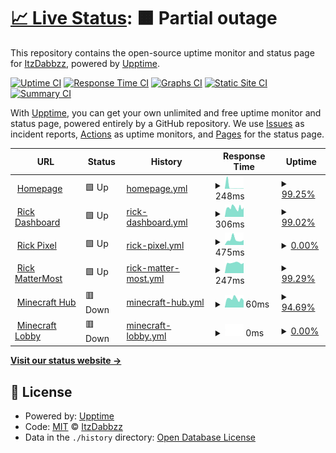 # [📈 Live Status](https://uptime.itzdabbzz.me): <!--live status--> **🟧 Partial outage**

This repository contains the open-source uptime monitor and status page for [ItzDabbzz](ItzDabbzz.me), powered by [Upptime](https://github.com/upptime/upptime).

[![Uptime CI](https://github.com/ItzDabbzz/Uptime/workflows/Uptime%20CI/badge.svg)](https://github.com/ItzDabbzz/Uptime/actions?query=workflow%3A%22Uptime+CI%22)
[![Response Time CI](https://github.com/ItzDabbzz/Uptime/workflows/Response%20Time%20CI/badge.svg)](https://github.com/ItzDabbzz/Uptime/actions?query=workflow%3A%22Response+Time+CI%22)
[![Graphs CI](https://github.com/ItzDabbzz/Uptime/workflows/Graphs%20CI/badge.svg)](https://github.com/ItzDabbzz/Uptime/actions?query=workflow%3A%22Graphs+CI%22)
[![Static Site CI](https://github.com/ItzDabbzz/Uptime/workflows/Static%20Site%20CI/badge.svg)](https://github.com/ItzDabbzz/Uptime/actions?query=workflow%3A%22Static+Site+CI%22)
[![Summary CI](https://github.com/ItzDabbzz/Uptime/workflows/Summary%20CI/badge.svg)](https://github.com/ItzDabbzz/Uptime/actions?query=workflow%3A%22Summary+CI%22)

With [Upptime](https://upptime.js.org), you can get your own unlimited and free uptime monitor and status page, powered entirely by a GitHub repository. We use [Issues](https://github.com/ItzDabbzz/Uptime/issues) as incident reports, [Actions](https://github.com/ItzDabbzz/Uptime/actions) as uptime monitors, and [Pages](https://uptime.itzdabbzz.me) for the status page.

<!--start: status pages-->
<!-- This summary is generated by Upptime (https://github.com/upptime/upptime) -->
<!-- Do not edit this manually, your changes will be overwritten -->
<!-- prettier-ignore -->
| URL | Status | History | Response Time | Uptime |
| --- | ------ | ------- | ------------- | ------ |
| <img alt="" src="https://favicons.githubusercontent.com/itzdabbzz.me" height="13"> [Homepage](https://itzdabbzz.me/) | 🟩 Up | [homepage.yml](https://github.com/ItzDabbzz/Uptime/commits/HEAD/history/homepage.yml) | <details><summary><img alt="Response time graph" src="./graphs/homepage/response-time-week.png" height="20"> 248ms</summary><br><a href="https://uptime.itzdabbzz.me/history/homepage"><img alt="Response time 2205" src="https://img.shields.io/endpoint?url=https%3A%2F%2Fraw.githubusercontent.com%2FItzDabbzz%2FUptime%2FHEAD%2Fapi%2Fhomepage%2Fresponse-time.json"></a><br><a href="https://uptime.itzdabbzz.me/history/homepage"><img alt="24-hour response time 228" src="https://img.shields.io/endpoint?url=https%3A%2F%2Fraw.githubusercontent.com%2FItzDabbzz%2FUptime%2FHEAD%2Fapi%2Fhomepage%2Fresponse-time-day.json"></a><br><a href="https://uptime.itzdabbzz.me/history/homepage"><img alt="7-day response time 248" src="https://img.shields.io/endpoint?url=https%3A%2F%2Fraw.githubusercontent.com%2FItzDabbzz%2FUptime%2FHEAD%2Fapi%2Fhomepage%2Fresponse-time-week.json"></a><br><a href="https://uptime.itzdabbzz.me/history/homepage"><img alt="30-day response time 2205" src="https://img.shields.io/endpoint?url=https%3A%2F%2Fraw.githubusercontent.com%2FItzDabbzz%2FUptime%2FHEAD%2Fapi%2Fhomepage%2Fresponse-time-month.json"></a><br><a href="https://uptime.itzdabbzz.me/history/homepage"><img alt="1-year response time 2205" src="https://img.shields.io/endpoint?url=https%3A%2F%2Fraw.githubusercontent.com%2FItzDabbzz%2FUptime%2FHEAD%2Fapi%2Fhomepage%2Fresponse-time-year.json"></a></details> | <details><summary><a href="https://uptime.itzdabbzz.me/history/homepage">99.25%</a></summary><a href="https://uptime.itzdabbzz.me/history/homepage"><img alt="All-time uptime 98.43%" src="https://img.shields.io/endpoint?url=https%3A%2F%2Fraw.githubusercontent.com%2FItzDabbzz%2FUptime%2FHEAD%2Fapi%2Fhomepage%2Fuptime.json"></a><br><a href="https://uptime.itzdabbzz.me/history/homepage"><img alt="24-hour uptime 94.72%" src="https://img.shields.io/endpoint?url=https%3A%2F%2Fraw.githubusercontent.com%2FItzDabbzz%2FUptime%2FHEAD%2Fapi%2Fhomepage%2Fuptime-day.json"></a><br><a href="https://uptime.itzdabbzz.me/history/homepage"><img alt="7-day uptime 99.25%" src="https://img.shields.io/endpoint?url=https%3A%2F%2Fraw.githubusercontent.com%2FItzDabbzz%2FUptime%2FHEAD%2Fapi%2Fhomepage%2Fuptime-week.json"></a><br><a href="https://uptime.itzdabbzz.me/history/homepage"><img alt="30-day uptime 98.43%" src="https://img.shields.io/endpoint?url=https%3A%2F%2Fraw.githubusercontent.com%2FItzDabbzz%2FUptime%2FHEAD%2Fapi%2Fhomepage%2Fuptime-month.json"></a><br><a href="https://uptime.itzdabbzz.me/history/homepage"><img alt="1-year uptime 98.43%" src="https://img.shields.io/endpoint?url=https%3A%2F%2Fraw.githubusercontent.com%2FItzDabbzz%2FUptime%2FHEAD%2Fapi%2Fhomepage%2Fuptime-year.json"></a></details>
| <img alt="" src="https://favicons.githubusercontent.com/dashboard.itzdabbzz.me" height="13"> [Rick Dashboard](https://dashboard.itzdabbzz.me/) | 🟩 Up | [rick-dashboard.yml](https://github.com/ItzDabbzz/Uptime/commits/HEAD/history/rick-dashboard.yml) | <details><summary><img alt="Response time graph" src="./graphs/rick-dashboard/response-time-week.png" height="20"> 306ms</summary><br><a href="https://uptime.itzdabbzz.me/history/rick-dashboard"><img alt="Response time 2092" src="https://img.shields.io/endpoint?url=https%3A%2F%2Fraw.githubusercontent.com%2FItzDabbzz%2FUptime%2FHEAD%2Fapi%2Frick-dashboard%2Fresponse-time.json"></a><br><a href="https://uptime.itzdabbzz.me/history/rick-dashboard"><img alt="24-hour response time 394" src="https://img.shields.io/endpoint?url=https%3A%2F%2Fraw.githubusercontent.com%2FItzDabbzz%2FUptime%2FHEAD%2Fapi%2Frick-dashboard%2Fresponse-time-day.json"></a><br><a href="https://uptime.itzdabbzz.me/history/rick-dashboard"><img alt="7-day response time 306" src="https://img.shields.io/endpoint?url=https%3A%2F%2Fraw.githubusercontent.com%2FItzDabbzz%2FUptime%2FHEAD%2Fapi%2Frick-dashboard%2Fresponse-time-week.json"></a><br><a href="https://uptime.itzdabbzz.me/history/rick-dashboard"><img alt="30-day response time 2092" src="https://img.shields.io/endpoint?url=https%3A%2F%2Fraw.githubusercontent.com%2FItzDabbzz%2FUptime%2FHEAD%2Fapi%2Frick-dashboard%2Fresponse-time-month.json"></a><br><a href="https://uptime.itzdabbzz.me/history/rick-dashboard"><img alt="1-year response time 2092" src="https://img.shields.io/endpoint?url=https%3A%2F%2Fraw.githubusercontent.com%2FItzDabbzz%2FUptime%2FHEAD%2Fapi%2Frick-dashboard%2Fresponse-time-year.json"></a></details> | <details><summary><a href="https://uptime.itzdabbzz.me/history/rick-dashboard">99.02%</a></summary><a href="https://uptime.itzdabbzz.me/history/rick-dashboard"><img alt="All-time uptime 96.82%" src="https://img.shields.io/endpoint?url=https%3A%2F%2Fraw.githubusercontent.com%2FItzDabbzz%2FUptime%2FHEAD%2Fapi%2Frick-dashboard%2Fuptime.json"></a><br><a href="https://uptime.itzdabbzz.me/history/rick-dashboard"><img alt="24-hour uptime 94.82%" src="https://img.shields.io/endpoint?url=https%3A%2F%2Fraw.githubusercontent.com%2FItzDabbzz%2FUptime%2FHEAD%2Fapi%2Frick-dashboard%2Fuptime-day.json"></a><br><a href="https://uptime.itzdabbzz.me/history/rick-dashboard"><img alt="7-day uptime 99.02%" src="https://img.shields.io/endpoint?url=https%3A%2F%2Fraw.githubusercontent.com%2FItzDabbzz%2FUptime%2FHEAD%2Fapi%2Frick-dashboard%2Fuptime-week.json"></a><br><a href="https://uptime.itzdabbzz.me/history/rick-dashboard"><img alt="30-day uptime 96.82%" src="https://img.shields.io/endpoint?url=https%3A%2F%2Fraw.githubusercontent.com%2FItzDabbzz%2FUptime%2FHEAD%2Fapi%2Frick-dashboard%2Fuptime-month.json"></a><br><a href="https://uptime.itzdabbzz.me/history/rick-dashboard"><img alt="1-year uptime 96.82%" src="https://img.shields.io/endpoint?url=https%3A%2F%2Fraw.githubusercontent.com%2FItzDabbzz%2FUptime%2FHEAD%2Fapi%2Frick-dashboard%2Fuptime-year.json"></a></details>
| <img alt="" src="https://favicons.githubusercontent.com/place.itzdabbzz.me" height="13"> [Rick Pixel](https://place.itzdabbzz.me/) | 🟩 Up | [rick-pixel.yml](https://github.com/ItzDabbzz/Uptime/commits/HEAD/history/rick-pixel.yml) | <details><summary><img alt="Response time graph" src="./graphs/rick-pixel/response-time-week.png" height="20"> 475ms</summary><br><a href="https://uptime.itzdabbzz.me/history/rick-pixel"><img alt="Response time 2969" src="https://img.shields.io/endpoint?url=https%3A%2F%2Fraw.githubusercontent.com%2FItzDabbzz%2FUptime%2FHEAD%2Fapi%2Frick-pixel%2Fresponse-time.json"></a><br><a href="https://uptime.itzdabbzz.me/history/rick-pixel"><img alt="24-hour response time 598" src="https://img.shields.io/endpoint?url=https%3A%2F%2Fraw.githubusercontent.com%2FItzDabbzz%2FUptime%2FHEAD%2Fapi%2Frick-pixel%2Fresponse-time-day.json"></a><br><a href="https://uptime.itzdabbzz.me/history/rick-pixel"><img alt="7-day response time 475" src="https://img.shields.io/endpoint?url=https%3A%2F%2Fraw.githubusercontent.com%2FItzDabbzz%2FUptime%2FHEAD%2Fapi%2Frick-pixel%2Fresponse-time-week.json"></a><br><a href="https://uptime.itzdabbzz.me/history/rick-pixel"><img alt="30-day response time 2969" src="https://img.shields.io/endpoint?url=https%3A%2F%2Fraw.githubusercontent.com%2FItzDabbzz%2FUptime%2FHEAD%2Fapi%2Frick-pixel%2Fresponse-time-month.json"></a><br><a href="https://uptime.itzdabbzz.me/history/rick-pixel"><img alt="1-year response time 2969" src="https://img.shields.io/endpoint?url=https%3A%2F%2Fraw.githubusercontent.com%2FItzDabbzz%2FUptime%2FHEAD%2Fapi%2Frick-pixel%2Fresponse-time-year.json"></a></details> | <details><summary><a href="https://uptime.itzdabbzz.me/history/rick-pixel">0.00%</a></summary><a href="https://uptime.itzdabbzz.me/history/rick-pixel"><img alt="All-time uptime 56.42%" src="https://img.shields.io/endpoint?url=https%3A%2F%2Fraw.githubusercontent.com%2FItzDabbzz%2FUptime%2FHEAD%2Fapi%2Frick-pixel%2Fuptime.json"></a><br><a href="https://uptime.itzdabbzz.me/history/rick-pixel"><img alt="24-hour uptime 0.01%" src="https://img.shields.io/endpoint?url=https%3A%2F%2Fraw.githubusercontent.com%2FItzDabbzz%2FUptime%2FHEAD%2Fapi%2Frick-pixel%2Fuptime-day.json"></a><br><a href="https://uptime.itzdabbzz.me/history/rick-pixel"><img alt="7-day uptime 0.00%" src="https://img.shields.io/endpoint?url=https%3A%2F%2Fraw.githubusercontent.com%2FItzDabbzz%2FUptime%2FHEAD%2Fapi%2Frick-pixel%2Fuptime-week.json"></a><br><a href="https://uptime.itzdabbzz.me/history/rick-pixel"><img alt="30-day uptime 56.42%" src="https://img.shields.io/endpoint?url=https%3A%2F%2Fraw.githubusercontent.com%2FItzDabbzz%2FUptime%2FHEAD%2Fapi%2Frick-pixel%2Fuptime-month.json"></a><br><a href="https://uptime.itzdabbzz.me/history/rick-pixel"><img alt="1-year uptime 56.42%" src="https://img.shields.io/endpoint?url=https%3A%2F%2Fraw.githubusercontent.com%2FItzDabbzz%2FUptime%2FHEAD%2Fapi%2Frick-pixel%2Fuptime-year.json"></a></details>
| <img alt="" src="https://favicons.githubusercontent.com/mm.itzdabbzz.me" height="13"> [Rick MatterMost](https://mm.itzdabbzz.me/) | 🟩 Up | [rick-matter-most.yml](https://github.com/ItzDabbzz/Uptime/commits/HEAD/history/rick-matter-most.yml) | <details><summary><img alt="Response time graph" src="./graphs/rick-matter-most/response-time-week.png" height="20"> 247ms</summary><br><a href="https://uptime.itzdabbzz.me/history/rick-matter-most"><img alt="Response time 1626" src="https://img.shields.io/endpoint?url=https%3A%2F%2Fraw.githubusercontent.com%2FItzDabbzz%2FUptime%2FHEAD%2Fapi%2Frick-matter-most%2Fresponse-time.json"></a><br><a href="https://uptime.itzdabbzz.me/history/rick-matter-most"><img alt="24-hour response time 253" src="https://img.shields.io/endpoint?url=https%3A%2F%2Fraw.githubusercontent.com%2FItzDabbzz%2FUptime%2FHEAD%2Fapi%2Frick-matter-most%2Fresponse-time-day.json"></a><br><a href="https://uptime.itzdabbzz.me/history/rick-matter-most"><img alt="7-day response time 247" src="https://img.shields.io/endpoint?url=https%3A%2F%2Fraw.githubusercontent.com%2FItzDabbzz%2FUptime%2FHEAD%2Fapi%2Frick-matter-most%2Fresponse-time-week.json"></a><br><a href="https://uptime.itzdabbzz.me/history/rick-matter-most"><img alt="30-day response time 1626" src="https://img.shields.io/endpoint?url=https%3A%2F%2Fraw.githubusercontent.com%2FItzDabbzz%2FUptime%2FHEAD%2Fapi%2Frick-matter-most%2Fresponse-time-month.json"></a><br><a href="https://uptime.itzdabbzz.me/history/rick-matter-most"><img alt="1-year response time 1626" src="https://img.shields.io/endpoint?url=https%3A%2F%2Fraw.githubusercontent.com%2FItzDabbzz%2FUptime%2FHEAD%2Fapi%2Frick-matter-most%2Fresponse-time-year.json"></a></details> | <details><summary><a href="https://uptime.itzdabbzz.me/history/rick-matter-most">99.29%</a></summary><a href="https://uptime.itzdabbzz.me/history/rick-matter-most"><img alt="All-time uptime 98.79%" src="https://img.shields.io/endpoint?url=https%3A%2F%2Fraw.githubusercontent.com%2FItzDabbzz%2FUptime%2FHEAD%2Fapi%2Frick-matter-most%2Fuptime.json"></a><br><a href="https://uptime.itzdabbzz.me/history/rick-matter-most"><img alt="24-hour uptime 95.03%" src="https://img.shields.io/endpoint?url=https%3A%2F%2Fraw.githubusercontent.com%2FItzDabbzz%2FUptime%2FHEAD%2Fapi%2Frick-matter-most%2Fuptime-day.json"></a><br><a href="https://uptime.itzdabbzz.me/history/rick-matter-most"><img alt="7-day uptime 99.29%" src="https://img.shields.io/endpoint?url=https%3A%2F%2Fraw.githubusercontent.com%2FItzDabbzz%2FUptime%2FHEAD%2Fapi%2Frick-matter-most%2Fuptime-week.json"></a><br><a href="https://uptime.itzdabbzz.me/history/rick-matter-most"><img alt="30-day uptime 98.79%" src="https://img.shields.io/endpoint?url=https%3A%2F%2Fraw.githubusercontent.com%2FItzDabbzz%2FUptime%2FHEAD%2Fapi%2Frick-matter-most%2Fuptime-month.json"></a><br><a href="https://uptime.itzdabbzz.me/history/rick-matter-most"><img alt="1-year uptime 98.79%" src="https://img.shields.io/endpoint?url=https%3A%2F%2Fraw.githubusercontent.com%2FItzDabbzz%2FUptime%2FHEAD%2Fapi%2Frick-matter-most%2Fuptime-year.json"></a></details>
| <img alt="" src="https://favicons.githubusercontent.com/null" height="13"> [Minecraft Hub](68.201.220.219) | 🟥 Down | [minecraft-hub.yml](https://github.com/ItzDabbzz/Uptime/commits/HEAD/history/minecraft-hub.yml) | <details><summary><img alt="Response time graph" src="./graphs/minecraft-hub/response-time-week.png" height="20"> 60ms</summary><br><a href="https://uptime.itzdabbzz.me/history/minecraft-hub"><img alt="Response time 221" src="https://img.shields.io/endpoint?url=https%3A%2F%2Fraw.githubusercontent.com%2FItzDabbzz%2FUptime%2FHEAD%2Fapi%2Fminecraft-hub%2Fresponse-time.json"></a><br><a href="https://uptime.itzdabbzz.me/history/minecraft-hub"><img alt="24-hour response time 0" src="https://img.shields.io/endpoint?url=https%3A%2F%2Fraw.githubusercontent.com%2FItzDabbzz%2FUptime%2FHEAD%2Fapi%2Fminecraft-hub%2Fresponse-time-day.json"></a><br><a href="https://uptime.itzdabbzz.me/history/minecraft-hub"><img alt="7-day response time 60" src="https://img.shields.io/endpoint?url=https%3A%2F%2Fraw.githubusercontent.com%2FItzDabbzz%2FUptime%2FHEAD%2Fapi%2Fminecraft-hub%2Fresponse-time-week.json"></a><br><a href="https://uptime.itzdabbzz.me/history/minecraft-hub"><img alt="30-day response time 221" src="https://img.shields.io/endpoint?url=https%3A%2F%2Fraw.githubusercontent.com%2FItzDabbzz%2FUptime%2FHEAD%2Fapi%2Fminecraft-hub%2Fresponse-time-month.json"></a><br><a href="https://uptime.itzdabbzz.me/history/minecraft-hub"><img alt="1-year response time 221" src="https://img.shields.io/endpoint?url=https%3A%2F%2Fraw.githubusercontent.com%2FItzDabbzz%2FUptime%2FHEAD%2Fapi%2Fminecraft-hub%2Fresponse-time-year.json"></a></details> | <details><summary><a href="https://uptime.itzdabbzz.me/history/minecraft-hub">94.69%</a></summary><a href="https://uptime.itzdabbzz.me/history/minecraft-hub"><img alt="All-time uptime 89.96%" src="https://img.shields.io/endpoint?url=https%3A%2F%2Fraw.githubusercontent.com%2FItzDabbzz%2FUptime%2FHEAD%2Fapi%2Fminecraft-hub%2Fuptime.json"></a><br><a href="https://uptime.itzdabbzz.me/history/minecraft-hub"><img alt="24-hour uptime 62.84%" src="https://img.shields.io/endpoint?url=https%3A%2F%2Fraw.githubusercontent.com%2FItzDabbzz%2FUptime%2FHEAD%2Fapi%2Fminecraft-hub%2Fuptime-day.json"></a><br><a href="https://uptime.itzdabbzz.me/history/minecraft-hub"><img alt="7-day uptime 94.69%" src="https://img.shields.io/endpoint?url=https%3A%2F%2Fraw.githubusercontent.com%2FItzDabbzz%2FUptime%2FHEAD%2Fapi%2Fminecraft-hub%2Fuptime-week.json"></a><br><a href="https://uptime.itzdabbzz.me/history/minecraft-hub"><img alt="30-day uptime 89.96%" src="https://img.shields.io/endpoint?url=https%3A%2F%2Fraw.githubusercontent.com%2FItzDabbzz%2FUptime%2FHEAD%2Fapi%2Fminecraft-hub%2Fuptime-month.json"></a><br><a href="https://uptime.itzdabbzz.me/history/minecraft-hub"><img alt="1-year uptime 89.96%" src="https://img.shields.io/endpoint?url=https%3A%2F%2Fraw.githubusercontent.com%2FItzDabbzz%2FUptime%2FHEAD%2Fapi%2Fminecraft-hub%2Fuptime-year.json"></a></details>
| <img alt="" src="https://favicons.githubusercontent.com/null" height="13"> [Minecraft Lobby](68.201.220.219) | 🟥 Down | [minecraft-lobby.yml](https://github.com/ItzDabbzz/Uptime/commits/HEAD/history/minecraft-lobby.yml) | <details><summary><img alt="Response time graph" src="./graphs/minecraft-lobby/response-time-week.png" height="20"> 0ms</summary><br><a href="https://uptime.itzdabbzz.me/history/minecraft-lobby"><img alt="Response time 57" src="https://img.shields.io/endpoint?url=https%3A%2F%2Fraw.githubusercontent.com%2FItzDabbzz%2FUptime%2FHEAD%2Fapi%2Fminecraft-lobby%2Fresponse-time.json"></a><br><a href="https://uptime.itzdabbzz.me/history/minecraft-lobby"><img alt="24-hour response time 0" src="https://img.shields.io/endpoint?url=https%3A%2F%2Fraw.githubusercontent.com%2FItzDabbzz%2FUptime%2FHEAD%2Fapi%2Fminecraft-lobby%2Fresponse-time-day.json"></a><br><a href="https://uptime.itzdabbzz.me/history/minecraft-lobby"><img alt="7-day response time 0" src="https://img.shields.io/endpoint?url=https%3A%2F%2Fraw.githubusercontent.com%2FItzDabbzz%2FUptime%2FHEAD%2Fapi%2Fminecraft-lobby%2Fresponse-time-week.json"></a><br><a href="https://uptime.itzdabbzz.me/history/minecraft-lobby"><img alt="30-day response time 57" src="https://img.shields.io/endpoint?url=https%3A%2F%2Fraw.githubusercontent.com%2FItzDabbzz%2FUptime%2FHEAD%2Fapi%2Fminecraft-lobby%2Fresponse-time-month.json"></a><br><a href="https://uptime.itzdabbzz.me/history/minecraft-lobby"><img alt="1-year response time 57" src="https://img.shields.io/endpoint?url=https%3A%2F%2Fraw.githubusercontent.com%2FItzDabbzz%2FUptime%2FHEAD%2Fapi%2Fminecraft-lobby%2Fresponse-time-year.json"></a></details> | <details><summary><a href="https://uptime.itzdabbzz.me/history/minecraft-lobby">0.00%</a></summary><a href="https://uptime.itzdabbzz.me/history/minecraft-lobby"><img alt="All-time uptime 58.54%" src="https://img.shields.io/endpoint?url=https%3A%2F%2Fraw.githubusercontent.com%2FItzDabbzz%2FUptime%2FHEAD%2Fapi%2Fminecraft-lobby%2Fuptime.json"></a><br><a href="https://uptime.itzdabbzz.me/history/minecraft-lobby"><img alt="24-hour uptime 0.00%" src="https://img.shields.io/endpoint?url=https%3A%2F%2Fraw.githubusercontent.com%2FItzDabbzz%2FUptime%2FHEAD%2Fapi%2Fminecraft-lobby%2Fuptime-day.json"></a><br><a href="https://uptime.itzdabbzz.me/history/minecraft-lobby"><img alt="7-day uptime 0.00%" src="https://img.shields.io/endpoint?url=https%3A%2F%2Fraw.githubusercontent.com%2FItzDabbzz%2FUptime%2FHEAD%2Fapi%2Fminecraft-lobby%2Fuptime-week.json"></a><br><a href="https://uptime.itzdabbzz.me/history/minecraft-lobby"><img alt="30-day uptime 58.54%" src="https://img.shields.io/endpoint?url=https%3A%2F%2Fraw.githubusercontent.com%2FItzDabbzz%2FUptime%2FHEAD%2Fapi%2Fminecraft-lobby%2Fuptime-month.json"></a><br><a href="https://uptime.itzdabbzz.me/history/minecraft-lobby"><img alt="1-year uptime 58.54%" src="https://img.shields.io/endpoint?url=https%3A%2F%2Fraw.githubusercontent.com%2FItzDabbzz%2FUptime%2FHEAD%2Fapi%2Fminecraft-lobby%2Fuptime-year.json"></a></details>

<!--end: status pages-->

[**Visit our status website →**](https://uptime.itzdabbzz.me)

## 📄 License

- Powered by: [Upptime](https://github.com/upptime/upptime)
- Code: [MIT](./LICENSE) © [ItzDabbzz](ItzDabbzz.me)
- Data in the `./history` directory: [Open Database License](https://opendatacommons.org/licenses/odbl/1-0/)
